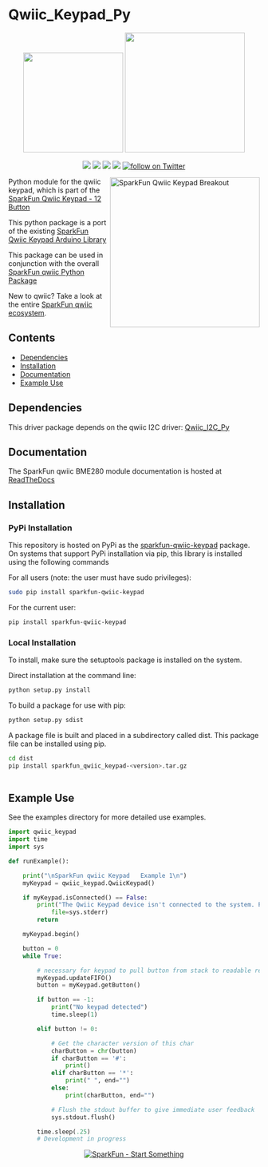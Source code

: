 Qwiic_Keypad_Py
==============

<p align="center">
   <img src="https://cdn.sparkfun.com/assets/custom_pages/2/7/2/qwiic-logo-registered.jpg"  width=200>  
   <img src="https://www.python.org/static/community_logos/python-logo-master-v3-TM.png"  width=240>   
</p>
<p align="center">
	<a href="https://pypi.org/project/sparkfun-qwiic-keypad/" alt="Package">
		<img src="https://img.shields.io/pypi/pyversions/sparkfun_qwiic_keypad.svg" /></a>
	<a href="https://github.com/sparkfun/Qwiic_Keypad_Py/issues" alt="Issues">
		<img src="https://img.shields.io/github/issues/sparkfun/Qwiic_Keypad_Py.svg" /></a>
	<a href="https://qwiic-keypad-py.readthedocs.io/en/latest/?" alt="Documentation">
		<img src="https://readthedocs.org/projects/qwiic-keypad-py/badge/?version=latest&style=flat" /></a>
	<a href="https://github.com/sparkfun/Qwiic_BME280_Py/blob/master/LICENSE" alt="License">
		<img src="https://img.shields.io/badge/license-MIT-blue.svg" /></a>
	<a href="https://twitter.com/intent/follow?screen_name=sparkfun">
        	<img src="https://img.shields.io/twitter/follow/sparkfun.svg?style=social&logo=twitter"
           	 alt="follow on Twitter"></a>
	
</p>

<img src="https://cdn.sparkfun.com//assets/parts/1/3/7/7/7/15290-SparkFun_Qwiic_Keypad_-_12_Button-01.jpg"  align="right" width=300 alt="SparkFun Qwiic Keypad Breakout">

Python module for the qwiic keypad, which is part of the [SparkFun Qwiic Keypad - 12 Button](https://www.sparkfun.com/products/15290)

This python package is a port of the existing [SparkFun Qwiic Keypad Arduino Library](https://github.com/sparkfun/SparkFun_Qwiic_Keypad_Arduino_Library)

This package can be used in conjunction with the overall [SparkFun qwiic Python Package](https://github.com/sparkfun/Qwiic_Py)

New to qwiic? Take a look at the entire [SparkFun qwiic ecosystem](https://www.sparkfun.com/qwiic).

## Contents

* [Dependencies](#dependencies)
* [Installation](#installation)
* [Documentation](#documentation)
* [Example Use](#example-use)

Dependencies 
---------------
This driver package depends on the qwiic I2C driver: 
[Qwiic_I2C_Py](https://github.com/sparkfun/Qwiic_I2C_Py)

Documentation
-------------
The SparkFun qwiic BME280 module documentation is hosted at [ReadTheDocs](https://qwiic-keypad-py.readthedocs.io/en/latest/?)

Installation
-------------

### PyPi Installation
This repository is hosted on PyPi as the [sparkfun-qwiic-keypad](https://pypi.org/project/sparkfun-qwiic-keypad/) package. On systems that support PyPi installation via pip, this library is installed using the following commands

For all users (note: the user must have sudo privileges):
```sh
sudo pip install sparkfun-qwiic-keypad
```
For the current user:

```sh
pip install sparkfun-qwiic-keypad
```

### Local Installation
To install, make sure the setuptools package is installed on the system.

Direct installation at the command line:
```sh
python setup.py install
```

To build a package for use with pip:
```sh
python setup.py sdist
 ```
A package file is built and placed in a subdirectory called dist. This package file can be installed using pip.
```sh
cd dist
pip install sparkfun_qwiic_keypad-<version>.tar.gz
  
```
Example Use
 ---------------
See the examples directory for more detailed use examples.

```python
import qwiic_keypad
import time
import sys

def runExample():

	print("\nSparkFun qwiic Keypad   Example 1\n")
	myKeypad = qwiic_keypad.QwiicKeypad()

	if myKeypad.isConnected() == False:
		print("The Qwiic Keypad device isn't connected to the system. Please check your connection", \
			file=sys.stderr)
		return

	myKeypad.begin()

	button = 0
	while True:

		# necessary for keypad to pull button from stack to readable register
		myKeypad.updateFIFO()  
		button = myKeypad.getButton()

		if button == -1:
			print("No keypad detected")
			time.sleep(1)

		elif button != 0:

			# Get the character version of this char
			charButton = chr(button)
			if charButton == '#':
				print()
			elif charButton == '*':
				print(" ", end="")
			else: 
				print(charButton, end="")

			# Flush the stdout buffer to give immediate user feedback
			sys.stdout.flush()

		time.sleep(.25)
		# Development in progress
```
<p align="center">
<a href="https://www.sparkfun.com" alt="SparkFun">
<img src="https://cdn.sparkfun.com/assets/custom_pages/3/3/4/dark-logo-red-flame.png" alt="SparkFun - Start Something"></a>
</p>
